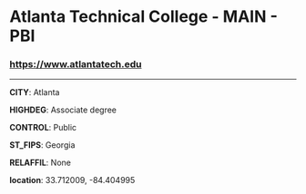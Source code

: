 # Atlanta Technical College - MAIN - PBI
### https://www.atlantatech.edu
---
**CITY**: Atlanta

**HIGHDEG**: Associate degree

**CONTROL**: Public

**ST_FIPS**: Georgia

**RELAFFIL**: None

**location**: 33.712009, -84.404995